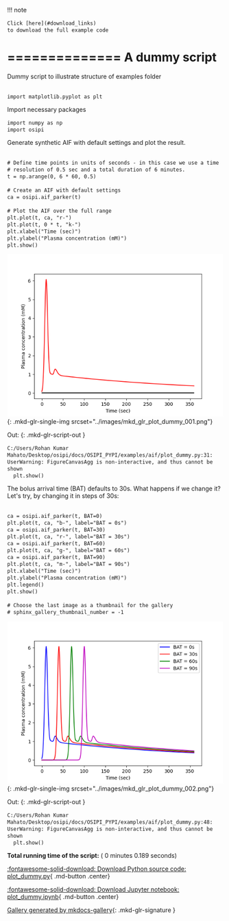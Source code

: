 
<!--
 DO NOT EDIT.
 THIS FILE WAS AUTOMATICALLY GENERATED BY mkdocs-gallery.
 TO MAKE CHANGES, EDIT THE SOURCE PYTHON FILE:
 "docs/OSIPI_PYPI/examples/aif/plot_dummy.py"
 LINE NUMBERS ARE GIVEN BELOW.
-->

!!! note

    Click [here](#download_links)
    to download the full example code


==============
A dummy script
==============

Dummy script to illustrate structure of examples folder

<!-- GENERATED FROM PYTHON SOURCE LINES 8-11 -->

```{.python }

import matplotlib.pyplot as plt

```








<!-- GENERATED FROM PYTHON SOURCE LINES 12-13 -->

Import necessary packages

<!-- GENERATED FROM PYTHON SOURCE LINES 13-16 -->

```{.python }
import numpy as np
import osipi

```








<!-- GENERATED FROM PYTHON SOURCE LINES 17-18 -->

Generate synthetic AIF with default settings and plot the result.

<!-- GENERATED FROM PYTHON SOURCE LINES 18-33 -->

```{.python }

# Define time points in units of seconds - in this case we use a time
# resolution of 0.5 sec and a total duration of 6 minutes.
t = np.arange(0, 6 * 60, 0.5)

# Create an AIF with default settings
ca = osipi.aif_parker(t)

# Plot the AIF over the full range
plt.plot(t, ca, "r-")
plt.plot(t, 0 * t, "k-")
plt.xlabel("Time (sec)")
plt.ylabel("Plasma concentration (mM)")
plt.show()

```


![plot dummy](./images/mkd_glr_plot_dummy_001.png){: .mkd-glr-single-img srcset="../images/mkd_glr_plot_dummy_001.png"}

Out:
{: .mkd-glr-script-out }

```{.shell .mkd-glr-script-out-disp }
C:/Users/Rohan Kumar Mahato/Desktop/osipi/docs/OSIPI_PYPI/examples/aif/plot_dummy.py:31: UserWarning: FigureCanvasAgg is non-interactive, and thus cannot be shown
  plt.show()

```





<!-- GENERATED FROM PYTHON SOURCE LINES 34-36 -->

The bolus arrival time (BAT) defaults to 30s. What happens if we
change it? Let's try, by changing it in steps of 30s:

<!-- GENERATED FROM PYTHON SOURCE LINES 36-52 -->

```{.python }

ca = osipi.aif_parker(t, BAT=0)
plt.plot(t, ca, "b-", label="BAT = 0s")
ca = osipi.aif_parker(t, BAT=30)
plt.plot(t, ca, "r-", label="BAT = 30s")
ca = osipi.aif_parker(t, BAT=60)
plt.plot(t, ca, "g-", label="BAT = 60s")
ca = osipi.aif_parker(t, BAT=90)
plt.plot(t, ca, "m-", label="BAT = 90s")
plt.xlabel("Time (sec)")
plt.ylabel("Plasma concentration (mM)")
plt.legend()
plt.show()

# Choose the last image as a thumbnail for the gallery
# sphinx_gallery_thumbnail_number = -1
```


![plot dummy](./images/mkd_glr_plot_dummy_002.png){: .mkd-glr-single-img srcset="../images/mkd_glr_plot_dummy_002.png"}

Out:
{: .mkd-glr-script-out }

```{.shell .mkd-glr-script-out-disp }
C:/Users/Rohan Kumar Mahato/Desktop/osipi/docs/OSIPI_PYPI/examples/aif/plot_dummy.py:48: UserWarning: FigureCanvasAgg is non-interactive, and thus cannot be shown
  plt.show()

```






**Total running time of the script:** ( 0 minutes  0.189 seconds)

<div id="download_links"></div>



[:fontawesome-solid-download: Download Python source code: plot_dummy.py](./plot_dummy.py){ .md-button .center}

[:fontawesome-solid-download: Download Jupyter notebook: plot_dummy.ipynb](./plot_dummy.ipynb){ .md-button .center}


[Gallery generated by mkdocs-gallery](https://smarie.github.io/mkdocs-gallery){: .mkd-glr-signature }
